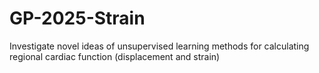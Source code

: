 # GP-2025-Strain
Investigate novel ideas of unsupervised learning methods for calculating regional cardiac function (displacement and strain)
